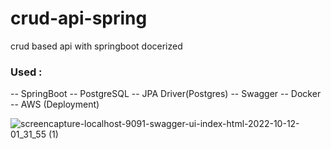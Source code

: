# crud-api-spring
crud based api with springboot docerized

### Used :
  -- SpringBoot
  -- PostgreSQL
  -- JPA Driver(Postgres)
  -- Swagger
  -- Docker
  -- AWS (Deployment)

![screencapture-localhost-9091-swagger-ui-index-html-2022-10-12-01_31_55 (1)](https://user-images.githubusercontent.com/61012403/195148732-109b4111-5269-4f21-86b6-38d941b5bd6e.png)
